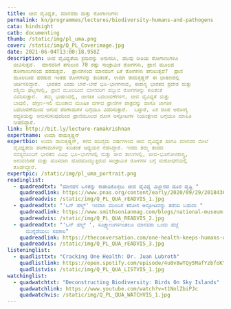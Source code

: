 ```yaml
---
title: ಜೀವ ವೈವಿಧ್ಯತೆ, ಮಾನವರು ಮತ್ತು ರೋಗಾಣುಗಳು
permalink: kn/programmes/lectures/biodiversity-humans-and-pathogens
cata: hindsight
catb: documenting
thumb: /static/img/pl_uma.png
cover: /static/img/Q_PL_Coverimage.jpg
date: 2021-06-04T13:00:18.958Z
description: ಜೀವ ವೈವಿಧ್ಯತೆಯ ಕ್ರಮವನ್ನು ಅನುಸರಿಸಿ, ಹಲವು ರೀತಿಯ ರೋಗಾಣುಗಳೂ
  ಜೀವಿಸುತ್ತವೆ.  ಮಾನವರಿಗೆ ತಗುಲುವ 70 ರಷ್ಟು ಸಾಂಕ್ರಾಮಿಕ ರೋಗಗಳು, ಪ್ರಾಣಿ ಮೂಲದ
  ರೋಗಾಣುಗಳಿಂದ ಹರಡುತ್ತವೆ.  ಪ್ರಾಣಿಗಳಿಂದ ಮಾನವರಿಗೆ ಏಕೆ ರೋಗಗಳು ತಗುಲುತ್ತವೆ?  ಪ್ರಾಣಿ
  ಮೂಲದಿಂದ ಹರಡುವ ಇಂತಹ ರೋಗಗಳನ್ನು ಕುರಿತಂತೆ, ಉಮಾ ರಾಮಕೃಷ್ಣನ್ ಈ ಭಾಷಣದಲ್ಲಿ
  ಚರ್ಚಿಸಲಿದ್ದಾರೆ.  ಭಾರತದ ಎರಡು ಬೇರೆ-ಬೇರೆ ಭೂ-ಭಾಗಗಳಾದ, ಈಶಾನ್ಯ ಭಾರತದ ಪ್ರದೇಶ ಮತ್ತು
  ಪಶ್ಚಿಮ ಘಟ್ಟಗಳಲ್ಲಿ, ಪ್ರಾಣಿ ಮೂಲದಿಂದ ಮಾನವರಿಗೆ ಹಬ್ಬುವ ರೋಗಗಳನ್ನು ಕುರಿತಂತೆ
  ವಿವರಿಸುತ್ತಾರೆ.  ತಮ್ಮ ಭಾಷಣದಲ್ಲಿ, ಜಾಗತಿಕ ಬದಲಾವಣೆಗಳಿಗೆ, ಜೀವ ವೈವಿಧ್ಯತೆ ಮತ್ತು
  ಬಾವುಲಿ, ಹೆಗ್ಗಣ-ಇಲಿ ಮುಂತಾದ ಮೂಷಿಕ ವರ್ಗದ ಪ್ರಾಣಿಗಳ ಪಾತ್ರವನ್ನು ಹಾಗೂ ಜಾಗತಿಕ
  ಬದಲಾವಣೆಯಿಂದ ಆಗುವ ಪರಿಣಾಮಗಳ ಬಗ್ಗೆಯೂ ವಿವರಿಸುತ್ತಾರೆ.  ಒಟ್ಟಾರೆ, ಏಕ ರೂಪ ಆರೋಗ್ಯ
  ಪದ್ಧತಿಯನ್ನು ಅನುಸರಿಸುವುದರಿಂದ ಪ್ರಾಣಿಮೂಲದ ರೋಗ ಆಸ್ಫೋಟಗಳ ನಿಯಂತ್ರಣದ ಬಗ್ಗೆಯೂ ಮಾಹಿತಿ
  ನೀಡಲಿದ್ದಾರೆ.
link: http://bit.ly/lecture-ramakrishnan
expertname: ಉಮಾ ರಾಮಕೃಷ್ಣನ್
expertbio: ಉಮಾ ರಾಮಕೃಷ್ಣನ್, ಕಳೆದ ಹದಿನೈದು ವರ್ಷಗಳಿಂದ ಜೀವ ವೈವಿಧ್ಯತೆ ಹಾಗೂ ಮಾನವರ ಮೇಲೆ
  ವೈವಿಧ್ಯತೆಯ ಪರಿಣಾಮಗಳನ್ನು ಕುರಿತಂತೆ ಅಧ್ಯಯನ ನೆಡೆಸಿದ್ದಾರೆ. ಇವರು ತಮ್ಮ ತಂಡದ
  ಸದಸ್ಯರೊಂದಿಗೆ ಭಾರತದ ವಿವಿಧ ಭೂ-ಭಾಗಗಳಲ್ಲಿ ಮತ್ತು ಜೀವ ತಾಣಗಳಲ್ಲಿ, ಜೀವ-ಭೂಗೋಳಶಾಸ್ತ್ರ,
  ಅನುವಂಶಿಕತೆ ಮತ್ತು ಹೊಸದಾಗಿ ಹೊರಹೊಮ್ಮುತ್ತಿರುವ ಸಾಂಕ್ರಾಮಿಕ ರೋಗಗಳ ಬಗ್ಗೆ ಸಂಶೋಧನೆಯಲ್ಲಿ
  ತೊಡಗಿದ್ದಾರೆ.
expertpic: /static/img/pl_uma_portrait.png
readinglist:
  - quadreadtxt: "ಮಾನವನ ಒಳಿತನ್ನು ಕಾಪಾಡಿಕೊಳ್ಳಲು ಜೀವ ವೈವಿದ್ಯ ವಿಜ್ಞಾನದ ದೂರ ದೃಷ್ಟಿ "
    quadreadlink: https://www.pnas.org/content/early/2020/09/29/2018436117?versioned=true
    quadreadvis: /static/img/Q_PL_QUA_rEADVIS_1.jpg
  - quadreadtxt: "'ಒನ್‌ ಹೆಲ್ಥ್‌' ಇಂದಾಗಿ ಮುಂದಿನ ಕರೋನ ಆಸ್ಫೋಟವನ್ನು ತಡೆಯ ಬಹುದು "
    quadreadlink: https://www.smithsonianmag.com/blogs/national-museum-of-natural-history/2020/02/14/one-health-could-prevent-next-coronavirus-outbreak/
    quadreadvis: /static/img/Q_PL_QUA_READVIS_2.jpg
  - quadreadtxt: "'ಒನ್‌ ಹೆಲ್ಥ್‌ ', ಸೂಕ್ಷ್ಮಾಣುಗಳಿಗಿಂತಲೂ ಮಾನವರು ಒಂದು ಹೆಜ್ಜೆ
      ಮುನ್ನೆಡೆಯಲು ಸಹಕಾರಿ"
    quadreadlink: https://theconversation.com/one-health-keeps-humans-one-step-ahead-of-the-microbes-106984
    quadreadvis: /static/img/Q_PL_QUA_rEADVIS_3.jpg
listeninglist:
  - quadlisttxt: "Cracking One Health: Dr. Juan Lubroth"
    quadlistlink: https://open.spotify.com/episode/4u0v8wTQy5MafYzbfoKYi4
    quadlistvis: /static/img/Q_PL_QUA_LISTVIS_1.jpg
watchinglist:
  - quadwatchtxt: "Deconstructing Biodiversity: Birds On Sky Islands"
    quadwatchlink: https://www.youtube.com/watch?v=t1NnlZbiPJc
    quadwatchvis: /static/img/Q_PL_QUA_WATCHVIS_1.jpg
---
```

